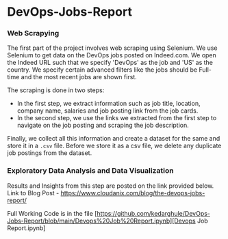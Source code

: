 # DevOps-Jobs-Report

### Web Scrapying

The first part of the project involves web scraping using Selenium. We use Selenium to get data on the DevOps jobs posted on Indeed.com. We open the Indeed URL such that we specify 'DevOps' as the job and 'US' as the country. We specify certain advanced filters like the jobs should be Full-time and the most recent jobs are shown first.

The scraping is done in two steps: 
- In the first step, we extract information such as job title, location, company name, salaries and job posting link from the job cards. 
- In the second step, we use the links we extracted from the first step to navigate on the job posting and scraping the job description.

Finally, we collect all this information and create a dataset for the same and store it in a `.csv` file. Before we store it as a csv file, we delete any duplicate job postings from the dataset.

### Exploratory Data Analysis and Data Visualization

Results and Insights from this step are posted on the link provided below.
Link to Blog Post - https://www.cloudanix.com/blog/the-devops-jobs-report/

Full Working Code is in the file [https://github.com/kedarghule/DevOps-Jobs-Report/blob/main/Devops%20Job%20Report.ipynb][Devops Job Report.ipynb]
